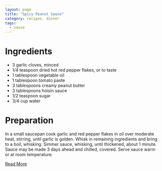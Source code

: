 ```yaml
---
layout: page
title: "Spicy Peanut Sauce"
category: recipes, dinner
tags:
  - sauce
---
```


# Ingredients

* 3 garlic cloves, minced
* 1/4 teaspoon dried hot red pepper flakes, or to taste
* 1 tablespoon vegetable oil
* 1 tablespoon tomato paste
* 3 tablespoons creamy peanut butter
* 3 tablespoons hoisin sauce
* 1/2 teaspoon sugar
* 3/4 cup water

# Preparation

In a small saucepan cook garlic and red pepper flakes in oil over moderate heat, stirring, until garlic is golden. 
Whisk in remaining ingredients and bring to a boil, whisking. 
Simmer sauce, whisking, until thickened, about 1 minute. Sauce may be made 3 days ahead and chilled, covered.
Serve sauce warm or at room temperature.

[Read More](http://www.epicurious.com:80/recipes/food/views/Spicy-Peanut-Sauce-10602#ixzz1pmpPE1s9)